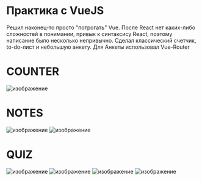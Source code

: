 # Практика с VueJS    
Решил наконец-то просто "потрогать" Vue. После React нет каких-либо сложностей в понимании, привык к синтаксису React, 
поэтому написание было несколько непривычно. Сделал классический счетчик, to-do-лист и небольшую анкету. Для Анкеты использовал Vue-Router

# COUNTER
![изображение](https://user-images.githubusercontent.com/98597980/221855151-8b43203c-0bbf-47fc-9568-b30c7c64569c.png)

# NOTES
![изображение](https://user-images.githubusercontent.com/98597980/221855350-386dd674-f6ff-401d-8acf-a766ba675995.png)
![изображение](https://user-images.githubusercontent.com/98597980/221855381-95dd5db6-0e3d-4b54-96b1-64bc2d5adc4f.png)

# QUIZ
![изображение](https://user-images.githubusercontent.com/98597980/221855528-01f4353d-a865-468b-a1e3-52966e3b0a3c.png)
![изображение](https://user-images.githubusercontent.com/98597980/221855563-449d3e27-8bda-410d-8d21-10e63bfaf61d.png)
![изображение](https://user-images.githubusercontent.com/98597980/221855637-825d6046-696e-48d8-81b9-a18a2f293705.png)
![изображение](https://user-images.githubusercontent.com/98597980/221855660-f86cffab-2772-4cdd-a222-dd4d32c47e4b.png)
